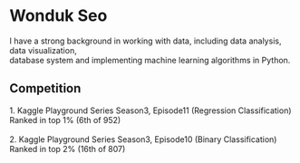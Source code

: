 <h1> Wonduk Seo </h1>

I have a strong background in working with data, including data analysis, data visualization, <br/> database system and implementing machine learning algorithms in Python.<br/>

<h2>Competition</h2>
1. Kaggle Playground Series Season3, Episode11 (Regression Classification)  <br/> 
Ranked in top 1% (6th of 952)<br/> <br/> 
2. Kaggle Playground Series Season3, Episode10 (Binary Classification) <br/> 
Ranked in top 2% (16th of 807) <br/> 
<!---
MarsSeo/MarsSeo is a ✨ special ✨ repository because its `README.md` (this file) appears on your GitHub profile.
You can click the Preview link to take a look at your changes.
--->
